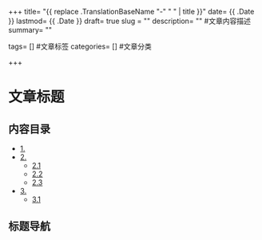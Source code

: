 +++
title= "{{ replace .TranslationBaseName "-" " " | title }}"
date= {{ .Date }}
lastmod= {{ .Date }}
draft= true
slug = ""
description= "" #文章内容描述
summary= ""

tags= [] #文章标签
categories= [] #文章分类

+++

# 文章标题

## 内容目录

- [1. ](#nav-1)
- [2. ](#nav-2)
  - [2.1 ](#nav-2-1)
  - [2.2 ](#nav-2-2)
  - [2.3 ](#nav-2-3)
- [3. ](#nav-3)
  - [3.1 ](#nav-3-1)

<span id="nav-1"></span>

## 标题导航
